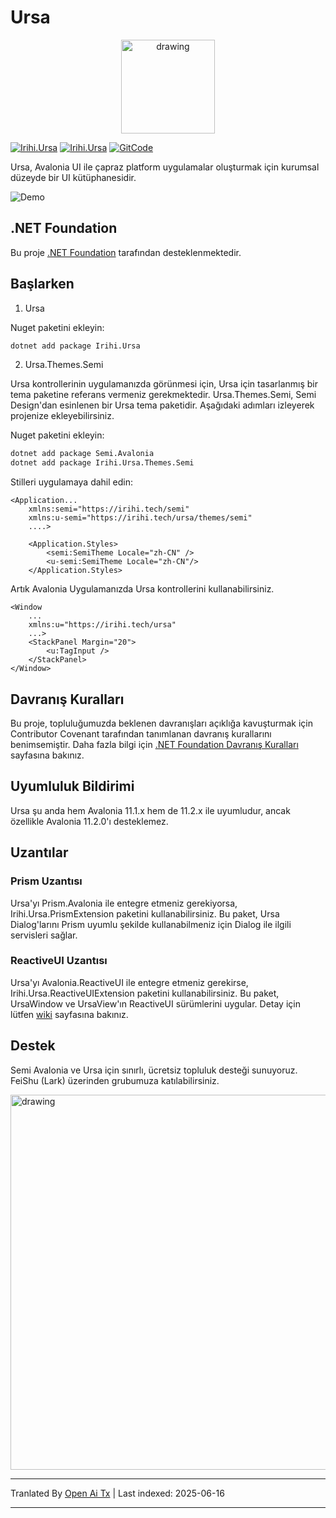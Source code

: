 # Ursa

<p align="center">
    <img src="https://raw.githubusercontent.com/irihitech/Ursa.Avalonia/main/assets/Ursa.svg" alt="drawing" width="150" />
</p>

[![Irihi.Ursa](https://img.shields.io/nuget/v/Irihi.Ursa.svg?color=red&style=flat-square)](https://www.nuget.org/packages/Irihi.Ursa/)
[![Irihi.Ursa](https://img.shields.io/nuget/dt/Irihi.Ursa.svg?style=flat-square)](https://www.nuget.org/packages/Irihi.Ursa/)
[![GitCode](https://gitcode.com/IRIHI_Technology/Ursa.Avalonia/star/badge.svg)](https://gitcode.com/IRIHI_Technology/Ursa.Avalonia)

Ursa, Avalonia UI ile çapraz platform uygulamalar oluşturmak için kurumsal düzeyde bir UI kütüphanesidir.

![Demo](https://raw.githubusercontent.com/irihitech/Ursa.Avalonia/main/assets/dark-demo.jpg)

## .NET Foundation

Bu proje [.NET Foundation](https://dotnetfoundation.org) tarafından desteklenmektedir.

## Başlarken

1. Ursa

Nuget paketini ekleyin:
```bash
dotnet add package Irihi.Ursa
```

2. Ursa.Themes.Semi

Ursa kontrollerinin uygulamanızda görünmesi için, Ursa için tasarlanmış bir tema paketine referans vermeniz gerekmektedir.
Ursa.Themes.Semi, Semi Design'dan esinlenen bir Ursa tema paketidir. Aşağıdaki adımları izleyerek projenize ekleyebilirsiniz.

Nuget paketini ekleyin:
```bash
dotnet add package Semi.Avalonia
dotnet add package Irihi.Ursa.Themes.Semi
```

Stilleri uygulamaya dahil edin:
```xaml
<Application...
    xmlns:semi="https://irihi.tech/semi"
    xmlns:u-semi="https://irihi.tech/ursa/themes/semi"
    ....>

    <Application.Styles>
        <semi:SemiTheme Locale="zh-CN" />
        <u-semi:SemiTheme Locale="zh-CN"/>
    </Application.Styles>
```

Artık Avalonia Uygulamanızda Ursa kontrollerini kullanabilirsiniz.
```xaml
<Window
    ...
    xmlns:u="https://irihi.tech/ursa"
    ...>
    <StackPanel Margin="20">
        <u:TagInput />
    </StackPanel>
</Window>
```

## Davranış Kuralları

Bu proje, topluluğumuzda beklenen davranışları açıklığa kavuşturmak için Contributor Covenant tarafından tanımlanan davranış kurallarını benimsemiştir.
Daha fazla bilgi için [.NET Foundation Davranış Kuralları](https://dotnetfoundation.org/code-of-conduct) sayfasına bakınız.

## Uyumluluk Bildirimi
Ursa şu anda hem Avalonia 11.1.x hem de 11.2.x ile uyumludur, ancak özellikle Avalonia 11.2.0'ı desteklemez.

## Uzantılar

### Prism Uzantısı
Ursa'yı Prism.Avalonia ile entegre etmeniz gerekiyorsa, Irihi.Ursa.PrismExtension paketini kullanabilirsiniz. Bu paket, Ursa Dialog'larını Prism uyumlu şekilde kullanabilmeniz için Dialog ile ilgili servisleri sağlar.

### ReactiveUI Uzantısı
Ursa'yı Avalonia.ReactiveUI ile entegre etmeniz gerekirse, Irihi.Ursa.ReactiveUIExtension paketini kullanabilirsiniz. Bu paket, UrsaWindow ve UrsaView'ın ReactiveUI sürümlerini uygular. Detay için lütfen [wiki](https://github.com/irihitech/Ursa.Avalonia/wiki/Ursa-ReactiveUI-extension) sayfasına bakınız.

## Destek

Semi Avalonia ve Ursa için sınırlı, ücretsiz topluluk desteği sunuyoruz. FeiShu (Lark) üzerinden grubumuza katılabilirsiniz.

<p>
    <img src="https://raw.githubusercontent.com/irihitech/Ursa.Avalonia/main/assets/community-support.png" alt="drawing" width="600" />
</p>


---

Tranlated By [Open Ai Tx](https://github.com/OpenAiTx/OpenAiTx) | Last indexed: 2025-06-16

---